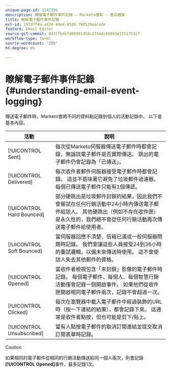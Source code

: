 ```yaml
---
unique-page-id: 1147356
description: 瞭解電子郵件事件記錄 — Marketo檔案 — 產品檔案
title: 瞭解電子郵件事件記錄
exl-id: 107d7f4a-ad38-44e4-95d8-760539aacede
feature: Email Editor
source-git-commit: 0d37fbdb7d08901458c1744dc68893e155176327
workflow-type: tm+mt
source-wordcount: '295'
ht-degree: 0%

---
```


# 瞭解電子郵件事件記錄 {#understanding-email-event-logging}

傳送電子郵件時，Marketo會將不同的資料點記錄到個人的活動記錄中。 以下是基本內容。

| 活動 | 說明 |
|---|---|
| [!UICONTROL Sent] | 每次從Marketo伺服器傳送電子郵件時都會記錄，無論該電子郵件是否實際傳送。 跳出的電子郵件仍會記錄為「已傳送」。 |
| [!UICONTROL Delivered] | 每次收件者郵件伺服器接受電子郵件時都會記錄。 這並不意味著它避免了垃圾郵件過濾器。 每個已傳送電子郵件只能有1個傳遞。 |
| [!UICONTROL Hard Bounced] | 部分硬跳出是垃圾郵件封鎖的結果，因此我們不會嘗試在任何行銷活動中24小時內傳送電子郵件給該人。 其他硬跳出（例如不存在收件匣）是永久性的，我們絕不會從任何行銷活動再次傳送電子郵件給使用者。 |
| [!UICONTROL Soft Bounced] | 當伺服器回應不清楚、信箱已滿或一般伺服器問題時記錄。 我們會讓這些人員接受24到36小時的重試邏輯，以備未來傳送時使用。 這不會使該人失去其他郵件的資格。 |
| [!UICONTROL Opened] | 當收件者檢視包含「未封鎖」影像的電子郵件時記錄。 每個電子郵件、每個人、每個智慧行銷活動僅會記錄一個開啟事件。 如果他們從收件匣開啟相同電子郵件兩次，記錄不會超過一次。 |
| [!UICONTROL Clicked] | 每次在瀏覽器中載入電子郵件中經過裝飾的URL時（按一下連結的結果），都會記錄下來。 這通常是收件者點按，但也可能是剪下/貼上。 |
| [!UICONTROL Unsubscribed] | 當有人點按電子郵件的取消訂閱連結並提交取消訂閱表單時記錄。 |

>[!CAUTION]
>
>如果相同的電子郵件從相同的行銷活動傳送給同一個人兩次，則會記錄&#x200B;**[!UICONTROL Opened]**&#x200B;事件，最多記錄1次。
